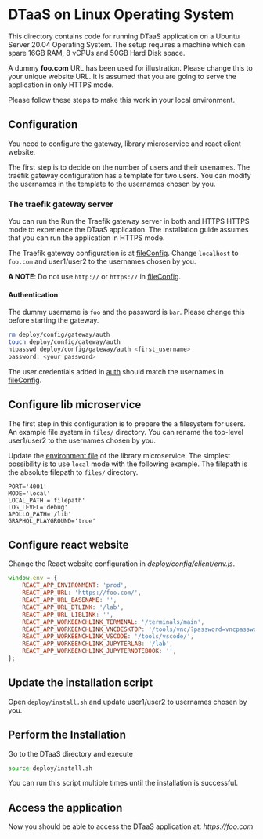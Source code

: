 # DTaaS on Linux Operating System

This directory contains code for running DTaaS application on a Ubuntu Server 20.04 Operating System. The setup requires a machine which can spare 16GB RAM, 8 vCPUs and 50GB Hard Disk space.

A dummy **foo.com** URL has been used for illustration. Please change this to your unique website URL. It is assumed that you are going to serve the application in only HTTPS mode.

Please follow these steps to make this work in your local environment.

## Configuration

You need to configure the gateway, library microservice and react client website.

The first step is to decide on the number of users and their usenames. The traefik gateway configuration has a template for two users. You can modify the usernames in the template to the usernames chosen by you.

### The traefik gateway server

You can run the Run the Traefik gateway server in both and HTTPS HTTPS mode to experience the DTaaS application. The installation guide assumes that you can run the application in HTTPS mode.

The Traefik gateway configuration is at [fileConfig](../config/gateway/fileConfig.yml). Change `localhost` to `foo.com` and user1/user2 to the usernames chosen by you. 

**A NOTE**: Do not use `http://` or `https://` in [fileConfig](../config/gateway/fileConfig.yml).

#### Authentication

The dummy username is `foo` and the password is `bar`.
Please change this before starting the gateway.

```bash
rm deploy/config/gateway/auth
touch deploy/config/gateway/auth
htpasswd deploy/config/gateway/auth <first_username>
password: <your password>
```

The user credentials added in [auth](../config/gateway/auth) should match the usernames in [fileConfig](../config/gateway/fileConfig.yml).

## Configure lib microservice

The first step in this configuration is to prepare the a filesystem for users. An example file system in `files/` directory. You can rename the top-level user1/user2 to the usernames chosen by you.

Update the [environment file](../config/lib) of the library microservice. The simplest possibility is to use `local` mode with the following example. The filepath is the absolute filepath to `files/` directory.

```env
PORT='4001'
MODE='local'
LOCAL_PATH ='filepath'
LOG_LEVEL='debug'
APOLLO_PATH='/lib'
GRAPHQL_PLAYGROUND='true'
```

## Configure react website

Change the React website configuration in _deploy/config/client/env.js_.

```js
window.env = {
    REACT_APP_ENVIRONMENT: 'prod',
    REACT_APP_URL: 'https://foo.com/',
    REACT_APP_URL_BASENAME: '',
    REACT_APP_URL_DTLINK: '/lab',
    REACT_APP_URL_LIBLINK: '',
    REACT_APP_WORKBENCHLINK_TERMINAL: '/terminals/main',
    REACT_APP_WORKBENCHLINK_VNCDESKTOP: '/tools/vnc/?password=vncpassword',
    REACT_APP_WORKBENCHLINK_VSCODE: '/tools/vscode/',
    REACT_APP_WORKBENCHLINK_JUPYTERLAB: '/lab',
    REACT_APP_WORKBENCHLINK_JUPYTERNOTEBOOK: '',
};
```

## Update the installation script

Open `deploy/install.sh` and update user1/user2 to usernames chosen by you.

## Perform the Installation

Go to the DTaaS directory and execute

```sh
source deploy/install.sh
```

You can run this script multiple times until the installation is successful.

## Access the application

Now you should be able to access the DTaaS application at: _https://foo.com_
